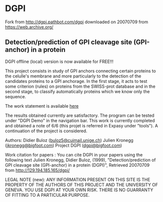 # DGPI
Fork from http://dgpi.pathbot.com/dgpi downloaded on 20070709 from https://web.archive.org/

Detection/prediction of GPI cleavage site (GPI-anchor) in a protein
-------------------------------------------------------------------

DGPI offline (local) version is now available for FREE!!!


This project consists in study of GPI anchors connecting certain proteins to the celulle's membrane and more particularly to the detection of the candidates proteins to a GPI anchorage. In the first stage, it acts to test some criterion (rules) on proteins from the SWISS-prot database and in the second stage, to classify automatically proteins which we know only the sequence.

The work statement is available <a href=https://github.com/Eduardo-Alves/DGPI/blob/master/enonce_veuthey-B.html>here</a>

The results obtained currently are satisfactory. The program can be tested under "DGPI Demo" in the navigation bar.
This work is currently completed and obtained a note of 6/6 (this projet is referred in Expasy under "tools"). A continuation of the project is considered.

Authors:	Didier Buloz (buloz5@cuimail.unige.ch)
Julien Kronegg (jkronegg@bigfoot.com)
Project DGPI (dgpi@bigfoot.com)



Work citation for papers : You can cite DGPI in your papers using the following text 
Julien Kronegg, Didier Buloz, (1999), "Detection/prediction of GPI cleavage site (GPI-anchor) in a protein (DGPI)", Retrieved 20070709 from http://129.194.185.165/dgpi/


LEGAL NOTE (new):
ANY INFORMATION PRESENT ON THIS SITE IS THE PROPERTY OF THE AUTHORS OF THIS PROJECT AND THE UNIVERSITY OF GENEVA. YOU USE DGPI AT YOUR OWN RISK. THERE IS NO GUARRANTY OF FITTING TO A PARTICULAR PURPOSE.
